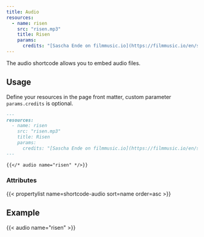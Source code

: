 ```yaml
---
title: Audio
resources:
  - name: risen
    src: "risen.mp3"
    title: Risen
    params:
      credits: "[Sascha Ende on filmmusic.io](https://filmmusic.io/en/song/12856-risen)"
---
```


The audio shortcode allows you to embed audio files.

## Usage

Define your resources in the page front matter, custom parameter `params.credits` is optional.

<!-- spellchecker-disable -->

```md
---
resources:
  - name: risen
    src: "risen.mp3"
    title: Risen
    params:
      credits: "[Sascha Ende on filmmusic.io](https://filmmusic.io/en/song/12856-risen)"
---

{{</* audio name="risen" */>}}
```

### Attributes

<!-- prettier-ignore-start -->
<!-- spellchecker-disable -->
{{< propertylist name=shortcode-audio sort=name order=asc >}}
<!-- spellchecker-enable -->
<!-- prettier-ignore-end -->

<!-- spellchecker-enable -->

## Example

<!-- spellchecker-disable -->

{{< audio name="risen" >}}

<!-- spellchecker-enable -->
